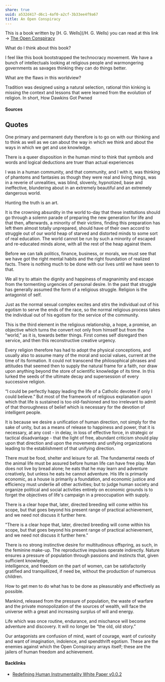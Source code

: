 ```yaml
---
share: true
uuid: a532d417-d6c1-4af0-a2cf-3b33ee4f9a67
title: An Open Conspiracy
---
```

This is a book written by [H. G. Wells](/H. G. Wells) you can read at this link -> [The Open Conspiracy](https://gutenberg.net.au/ebooks13/1303661h.html)

What do I think about this book?

I feel like this book bootstrapped the technocracy movement. We have a bunch of intellectuals looking at religious people and warmongering governments as savages thinking they can do things better.

What are the flaws in this worldview?

Tradition was designed using a natural selection, rational thin kinking is missing the context and lessons that were learned from the evolution of religion. In short, How Dawkins Got Pwned


#### Sources


## Quotes

One primary and permanent duty therefore is to go on with our thinking and to think as well as we can about the way in which we think and about the ways in which we get and use knowledge.

There is a queer disposition in the human mind to think that symbols and words and logical deductions are truer than actual experiences

I was in a human community, and that community, and I with it, was thinking of phantoms and fantasies as though they were real and living things, was in a reverie of unrealities, was blind, slovenly, hypnotized, base and ineffective, blundering about in an extremely beautiful
and an extremely dangerous world.

Hunting the truth is an art.

It is the crowning absurdity in the world to-day that these institutions should go through a solemn parade of preparing the new generation for life and that then, afterwards, a minority of their victims, finding this preparation has left them almost totally unprepared, should have of their own accord to struggle out of our world heap of starved and distorted minds to some sort of real education. The world cannot be run by
such a minority of escaped and re-educated minds alone, with all the rest of the heap against them.

Before we can
talk politics, finance, business, or morals, we must see that we have got the right mental
habits and the right foundation of realized facts. There is nothing much to be done with
our lives until we have seen to that.

We all try to attain the dignity and
happiness of magnanimity and escape from the tormenting urgencies of personal desire.
In the past that struggle has generally assumed the form of a religious struggle. Religion is the antagonist of self.

Just as the normal sexual complex excites and stirs the individual out of his egotism to serve the ends of the race, so the normal religious process takes the individual out of his egotism for the service of the community.

This is the third element in the religious relationship, a hope, a promise, an objective which turns the convert not only from himself but from the “world,” as it is, towards better things. First comes self disregard then service, and then this reconstructive creative urgency.

Every religion therefore has had to adopt the physical conceptions, and usually also to assume many of the moral and social values, current at the time of its formation. It could not transcend the philosophical phrases and attitudes that seemed then to supply the natural frame for a faith, nor draw upon anything
beyond the store of scientific knowledge of its time. In this lurked the seeds of the
ultimate decay and supersession of every successive religion.

“I could be perfectly happy
leading the life of a Catholic devotee if only I could believe.” But most of the framework
of religious explanation upon which that life is sustained is too old-fashioned and too
irrelevant to admit of that thoroughness of belief which is necessary for the devotion of
intelligent people.


It is because we desire a unification of human direction, not simply for the sake of unity, but as a means of release to happiness and power, that it is necessary, at any cost - in delay, in loss of effective force, in strategic or tactical disadvantage - that the light of free, abundant criticism should play upon that direction and upon the movements and unifying organizations leading to the establishment of that unifying direction.

There must be food, shelter and leisure for
all. The fundamental needs of the animal life must be assured before human life can have
free play. Man does not live by bread alone; he eats that he may learn and adventure
creatively, but unless he eats he cannot adventure. His life is primarily economic, as a
house is primarily a foundation, and economic justice and efficiency must underlie all
other activities; but to judge human society and organize political and social activities
entirely on economic grounds is to forget the objectives of life's campaign in a
preoccupation with supply.

There is a clear hope that, later, directed breeding will come within his scope, but that goes beyond his present range of practical achievement, and we need not discuss it further here.

"There is a clear hope that, later, directed breeding will come within his scope, but that goes beyond his present range of practical achievement, and we need not discuss it further here."

There is no strong instinctive desire for multitudinous offspring, as such, in the feminine make-up. The reproductive impulses operate indirectly. Nature ensures a pressure of population through passions and instincts that, given sufficient knowledge,  
intelligence, and freedom on the part of women, can be satisfactorily gratified and  tranquillized, if need be, without the production of numerous children.

How to get men to do what has to be done
as pleasurably and effectively as possible.

Mankind,
released from the pressure of population, the waste of warfare and the private
monopolization of the sources of wealth, will face the universe with a great and
increasing surplus of will and energy.

Life which was once
routine, endurance, and mischance will become adventure and discovery. It will no
longer be “the old, old story.”

Our antagonists are confusion of mind, want of courage, want of curiosity and want
of imagination, indolence, and spendthrift egotism. These are the enemies against which
the Open Conspiracy arrays itself; these are the jailers of human freedom and
achievement.



#### Backlinks

* [Redefining Human Instrumentality White Paper v0.0.2](/9b72d1b1-55ef-4c24-b41c-eaa3ff9c206f)